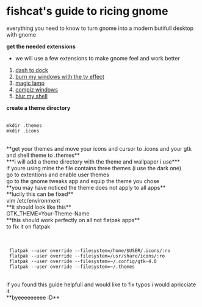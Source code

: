 # fishcat's guide to ricing gnome
everything you need to know to turn gnome into a modern butifull desktop with gnome 


**get the needed extensions**

 - we will use a few extensions to make gnome feel and work better
 1. [dash to dock](https://extensions.gnome.org/extension/307/dash-to-dock/)
 2. [burn my windows with the tv effect](https://extensions.gnome.org/extension/4679/burn-my-windows/)
 3. [magic lamp](https://extensions.gnome.org/extension/3740/compiz-alike-magic-lamp-effect/)
 4. [compiz windows](https://extensions.gnome.org/extension/3210/compiz-windows-effect/)
 5. [blur my shell](https://extensions.gnome.org/extension/3193/blur-my-shell/)  <br>
 
 **create a theme directory**
 <br>
 <br>

    mkdir .themes
    mkdir .icons
 <br>
 **get your themes and move your icons and cursor to .icons and your gtk and shell theme to .themes**
 <br>
 ***i will add a theme directory with the theme and wallpaper i use***
 <br>
 if youre using mine the file contains three themes (i use the dark one)
 <br>
 go to extentions and enable user themes 
 <br>
 go to the gnome tweaks app and equip the theme you chose 
<br>
**you may have noticed the theme does not apply to all apps**
<br>
**lucily this can be fixed**
<br>
    vim /etc/environment  
<br>    
**it should look like this**
<br>
     GTK_THEME=Your-Theme-Name
<br>
**this should work perfectly on all not flatpak apps**
<br>
to fix it on flatpak
<br>
<br>
<br>

     flatpak --user override --filesystem=/home/$USER/.icons/:ro
     flatpak --user override --filesystem=/usr/share/icons/:ro 
     flatpak --user override --filesystem=~/.config/gtk-4.0
     flatpak --user override --filesystem=~/.themes

<br>
if you found this guide helpfull and would like to fix typos i would apricciate it 
<br>
**byeeeeeeeee :D**
     



     




